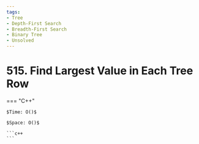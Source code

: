 ```yaml
---
tags:
- Tree
- Depth-First Search
- Breadth-First Search
- Binary Tree
- Unsolved
---
```



# 515. Find Largest Value in Each Tree Row

=== "C++"

    $Time: O()$

    $Space: O()$

    ```c++
    ```
